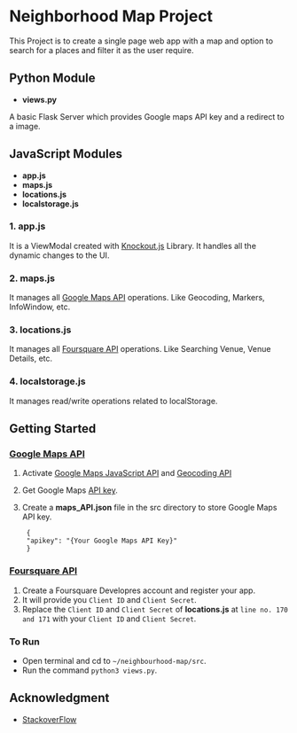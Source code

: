 # Neighborhood Map Project

This Project is to create a single page web app with a map and option to search for a places and filter it as the user require.

## Python Module

* **views.py**

A basic Flask Server which provides Google maps API key and a redirect to a image.


## JavaScript Modules
* **app.js**
* **maps.js**
* **locations.js**
* **localstorage.js**


### 1. app.js
It is a ViewModal created with [Knockout.js](https://knockoutjs.com) Library.
It handles all the dynamic changes to the UI.

### 2. maps.js
It manages all [Google Maps API](https://developers.google.com/maps/documentation/) operations. Like Geocoding, Markers, InfoWindow, etc.

### 3. locations.js
It manages all [Foursquare API](https://developer.foursquare.com/) operations. Like Searching Venue, Venue Details, etc.

### 4. localstorage.js
It manages read/write operations related to localStorage.


## Getting Started

### [Google Maps API](https://developers.google.com/maps/documentation/)
1. Activate [Google Maps JavaScript API](https://developers.google.com/maps/documentation/javascript/tutorial) and [Geocoding API](https://developers.google.com/maps/documentation/geocoding/intro)
2. Get Google Maps [API key](https://developers.google.com/maps/documentation/javascript/get-api-key).
3. Create a **maps_API.json** file in the src directory to store Google Maps API key.


 		{
 		"apikey": "{Your Google Maps API Key}"
 		}


### [Foursquare API](https://developer.foursquare.com/)
1. Create a Foursquare Developres account and register your app.
2. It will provide you ```Client ID``` and ```Client Secret```.
3. Replace the ```Client ID``` and ```Client Secret``` of **locations.js** at ```line no. 170 and 171``` with your ```Client ID``` and ```Client Secret```.

### To Run

* Open terminal and cd to ```~/neighbourhood-map/src```.
* Run the command ```python3 views.py```.

## Acknowledgment

* [StackoverFlow](http://stackoverflow.com)
